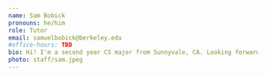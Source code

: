```yaml
---
name: Sam Bobick
pronouns: he/him
role: Tutor
email: samuelbobick@berkeley.edu
#office-hours: TBD
bio: Hi! I'm a second year CS major from Sunnyvale, CA. Looking forward to a great semester!
photo: staff/sam.jpeg
---
```

